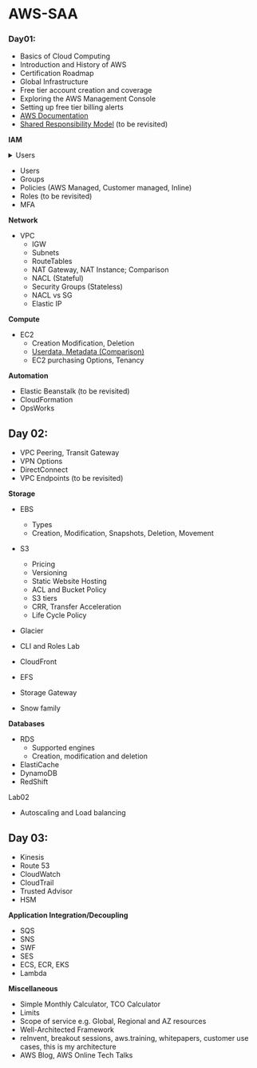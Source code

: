 # AWS-SAA

### Day01:

-   Basics of Cloud Computing
-   Introduction and History of AWS
-   Certification Roadmap
-   Global Infrastructure
-   Free tier account creation and coverage
-   Exploring the AWS Management Console
-   Setting up free tier billing alerts
-   [AWS Documentation](https://docs.aws.amazon.com/index.html)
-   [Shared Responsibility Model](https://aws.amazon.com/compliance/shared-responsibility-model/) (to be revisited)


**IAM**

<details>
  <summary>Users</summary>
    An AWS IAM user is an entity that you create in AWS to represent the person or service that uses it to interact with AWS. You attach permission policies to the IAM user that determine what the user can and cannot do in AWS.
Access keys are a combination of an access key ID and a secret access key that are assigned to a user. These can be used to make programmatic calls to AWS when using the API in program code or at a command prompt when using the AWS CLI.
</details>


-   Users
-   Groups
-   Policies (AWS Managed, Customer managed, Inline)
-   Roles (to be revisited)
-   MFA

**Network**

-   VPC
    -   IGW
    -   Subnets
    -   RouteTables
    -   NAT Gateway, NAT Instance; Comparison
    -   NACL (Stateful)
    -   Security Groups (Stateless)
    -   NACL vs SG
    -   Elastic IP

**Compute**

-   EC2
    -   Creation Modification, Deletion
    -   [Userdata, Metadata (Comparison)](https://docs.aws.amazon.com/AWSEC2/latest/UserGuide/ec2-instance-metadata.html)
    -   EC2 purchasing Options, Tenancy

**Automation**

-   Elastic Beanstalk (to be revisited)
-   CloudFormation
-   OpsWorks


## Day 02:


-   VPC Peering, Transit Gateway
-   VPN Options
-   DirectConnect
-   VPC Endpoints (to be revisited)

**Storage**

-   EBS  
    -   Types  
    -   Creation, Modification, Snapshots, Deletion, Movement
-   S3
    -   Pricing
    -   Versioning
    -   Static Website Hosting
    -   ACL and Bucket Policy
    -   S3 tiers
    -   CRR, Transfer Acceleration
    -   Life Cycle Policy
-   Glacier

-   CLI and Roles Lab

-   CloudFront
-   EFS
-   Storage Gateway
-   Snow family

**Databases**

-   RDS
    -   Supported engines
    -   Creation, modification and deletion
-   ElastiCache
-   DynamoDB
-   RedShift

Lab02

-   Autoscaling and Load balancing


## Day 03:


-   Kinesis
-   Route 53
-   CloudWatch
-   CloudTrail
-   Trusted Advisor
-   HSM

**Application Integration/Decoupling**

-   SQS
-   SNS
-   SWF
-   SES
-   ECS, ECR, EKS
-   Lambda

**Miscellaneous**

-   Simple Monthly Calculator, TCO Calculator
-   Limits
-   Scope of service e.g. Global, Regional and AZ resources
-   Well-Architected Framework
-   reInvent, breakout sessions, aws.training, whitepapers, customer use cases, this is my architecture
-   AWS Blog, AWS Online Tech Talks
